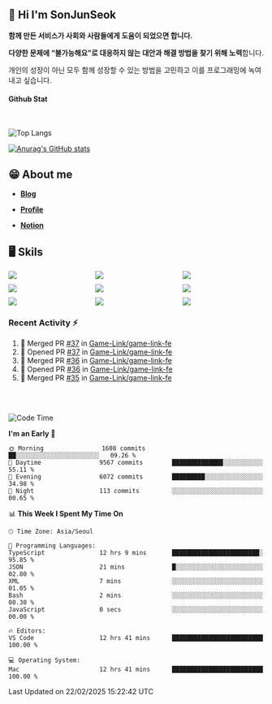 ## 👋 Hi I'm SonJunSeok

**함께 만든 서비스가 사회와 사람들에게 도움이 되었으면 합니다.** 

**다양한 문제에 “불가능해요”로 대응하지 않는 대안과 해결 방법을 찾기 위해 노력**합니다. 

개인의 성장이 아닌 모두 함께 성장할 수 있는 방법을 고민하고 이를 프로그래밍에 녹여내고 싶습니다.

#### Github Stat
<div style="margin-top:50px;">

![Top Langs](https://github-readme-stats.vercel.app/api/top-langs/?username=kd02109&layout=compact&bg_color=dbf4ff&title_color=67adcc&text_color=67adcc&hide_border=true&show_icons=true&icon_color=67adcc&rank_icon=github&count_private=true&card_width=400px&card_height=300px)

[![Anurag's GitHub stats](https://github-readme-stats.vercel.app/api?username=kd02109&bg_color=dbf4ff&title_color=67adcc&text_color=67adcc&hide_border=true&show_icons=true&icon_color=67adcc&rank_icon=github&count_private=true&card_width=250px)](https://github.com/anuraghazra/github-readme-stats)


</div>



## 😁 About me
-  <a href="https://sonblog.vercel.app/" target="_blank"><strong>Blog</strong></a>

-  <a href="https://nostalgic-marquis-7af.notion.site/Frontend-Engineer-ec9b6e38c7824e7fb7f6fca4fc8564a5?pvs=74" target="_blank"><strong>Profile</strong></a>

-  <a href="https://nostalgic-marquis-7af.notion.site/Front-End-f0f3b7fcec3045c482c1cd33dfcf2abc?pvs=74" target="_blank"><strong>Notion</strong></a>

## 🖥️ Skils


<div style="display:grid; grid-template-rows:repeat(3, 1fr); grid-template-columns:repeat(3, 1fr); gap:10px">
  <img src="https://img.shields.io/badge/javascript-F7DF1E?style=flat-square&logo=javascript&logoColor=black"> 
  <img src="https://img.shields.io/badge/typescript-3178C6?style=flat-square&logo=typescript&logoColor=white"/>
  <img src="https://img.shields.io/badge/react-61DAFB?style=flat-square&logo=react&logoColor=black"/>
  <img src="https://img.shields.io/badge/redux-764ABC?style=flat-square&logo=redux&logoColor=white"/>
  <img src="https://img.shields.io/badge/styledcomponents-DB7093?style=flat-square&logo=styledcomponents&logoColor=white"/>
  <img src="https://img.shields.io/badge/tailwindcss-06B6D4?style=flat-square&logo=tailwindcss&logoColor=white"/>
  <img src="https://img.shields.io/badge/reactquery-FF4154?style=flat-square&logo=reactquery&logoColor=white"/>
  <img src="https://img.shields.io/badge/Next.js-B4B4DC?style=flat&logo=Next.js&logoColor=black"/>
  <img src="https://img.shields.io/badge/reactrouter-CA4245?style=flat-square&logo=reactrouter&logoColor=white"/>
</div>

### Recent Activity :zap:
<!--START_SECTION:activity-->
1. 🎉 Merged PR [#37](https://github.com/Game-Link/game-link-fe/pull/37) in [Game-Link/game-link-fe](https://github.com/Game-Link/game-link-fe)
2. 💪 Opened PR [#37](https://github.com/Game-Link/game-link-fe/pull/37) in [Game-Link/game-link-fe](https://github.com/Game-Link/game-link-fe)
3. 🎉 Merged PR [#36](https://github.com/Game-Link/game-link-fe/pull/36) in [Game-Link/game-link-fe](https://github.com/Game-Link/game-link-fe)
4. 💪 Opened PR [#36](https://github.com/Game-Link/game-link-fe/pull/36) in [Game-Link/game-link-fe](https://github.com/Game-Link/game-link-fe)
5. 🎉 Merged PR [#35](https://github.com/Game-Link/game-link-fe/pull/35) in [Game-Link/game-link-fe](https://github.com/Game-Link/game-link-fe)
<!--END_SECTION:activity-->

<br/>
<br/>

<!--START_SECTION:waka-->
![Code Time](http://img.shields.io/badge/Code%20Time-2%2C231%20hrs%2036%20mins-blue)

**I'm an Early 🐤** 

```text
🌞 Morning                1608 commits        ██░░░░░░░░░░░░░░░░░░░░░░░   09.26 % 
🌆 Daytime                9567 commits        ██████████████░░░░░░░░░░░   55.11 % 
🌃 Evening                6072 commits        █████████░░░░░░░░░░░░░░░░   34.98 % 
🌙 Night                  113 commits         ░░░░░░░░░░░░░░░░░░░░░░░░░   00.65 % 
```


📊 **This Week I Spent My Time On** 

```text
🕑︎ Time Zone: Asia/Seoul

💬 Programming Languages: 
TypeScript               12 hrs 9 mins       ████████████████████████░   95.85 % 
JSON                     21 mins             █░░░░░░░░░░░░░░░░░░░░░░░░   02.80 % 
XML                      7 mins              ░░░░░░░░░░░░░░░░░░░░░░░░░   01.05 % 
Bash                     2 mins              ░░░░░░░░░░░░░░░░░░░░░░░░░   00.30 % 
JavaScript               0 secs              ░░░░░░░░░░░░░░░░░░░░░░░░░   00.00 % 

🔥 Editors: 
VS Code                  12 hrs 41 mins      █████████████████████████   100.00 % 

💻 Operating System: 
Mac                      12 hrs 41 mins      █████████████████████████   100.00 % 
```


 Last Updated on 22/02/2025 15:22:42 UTC
<!--END_SECTION:waka-->
